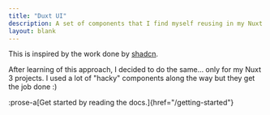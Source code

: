 ```yaml
---
title: "Duxt UI"
description: A set of components that I find myself reusing in my Nuxt 3 projects. They can be copied & pasted into your project.
layout: blank
---
```


This is inspired by the work done by [shadcn](https://ui.shadcn.com/).

After learning of this approach, I decided to do the same... only for my Nuxt 3 projects. I used a lot of "hacky" components along the way but they get the job done :)

:prose-a[Get started by reading the docs.]{href="/getting-started"}
